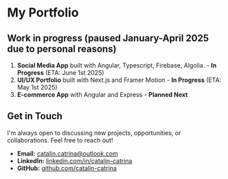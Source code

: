 # My Portfolio

## Work in progress (paused January-April 2025 due to personal reasons)
1. **Social Media App** built with Angular, Typescript, Firebase, Algolia. - **In Progress** (ETA: June 1st 2025)
2. **UI/UX Portfolio** built with Next.js and Framer Motion - **In Progress** (ETA: May 1st 2025)
3. **E-commerce App** with Angular and Express - **Planned Next**

## Get in Touch

I'm always open to discussing new projects, opportunities, or collaborations. Feel free to reach out!

- **Email:** [catalin.catrina@outlook.com](mailto:catalin.catrina@outlook.com)
- **LinkedIn:** [linkedin.com/in/catalin-catrina](https://www.linkedin.com/in/catalin-catrina/)
- **GitHub:** [github.com/catalin-catrina](https://github.com/catalin-catrina)
